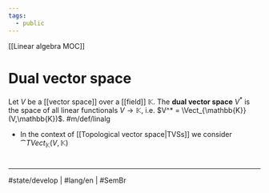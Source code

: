 ```yaml
---
tags:
  - public
---
```

[[Linear algebra MOC]]
# Dual vector space

Let $V$ be a [[vector space]] over a [[field]] $\mathbb{K}$.
The **dual vector space** $V^*$ is the space of all linear functionals $V \to \mathbb{K}$,
i.e. $V^* = \Vect_{\mathbb{K}}(V,\mathbb{K})$. #m/def/linalg 

- In the context of [[Topological vector space|TVSs]] we consider $\cat{TVect}_{\mathbb{K}}(V,\mathbb{K})$

#
---
#state/develop | #lang/en | #SemBr
